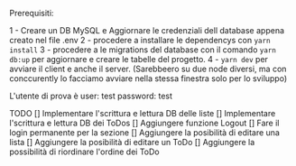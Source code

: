 

Prerequisiti:

1 - Creare un DB MySQL e Aggiornare le credenziali dell database appena creato nel file .env 
2 - procedere a installare le dependencys con `yarn install`
3 - procedere a le migrations del database con il comando `yarn db:up` per aggiornare e creare le tabelle del progetto. 
4 - `yarn dev` per avviare il client e anche il server.  (Sarebbeero su due node diversi, ma con conccurently lo facciamo avviare nella stessa finestra solo per lo sviluppo)

L'utente di prova è    user:  test   password: test 



TODO
[] Implementare l'scrittura e lettura DB delle liste
[] Implementare l'scrittura e lettura DB dei ToDos 
[] Aggiungere funzione Logout
[] Fare il login permanente per la sezione
[] Aggiungere la posibilità di editare una lista
[] Aggiungere la posibilità di editare un ToDo
[] Aggiungere la possibilità di riordinare l'ordine dei ToDo